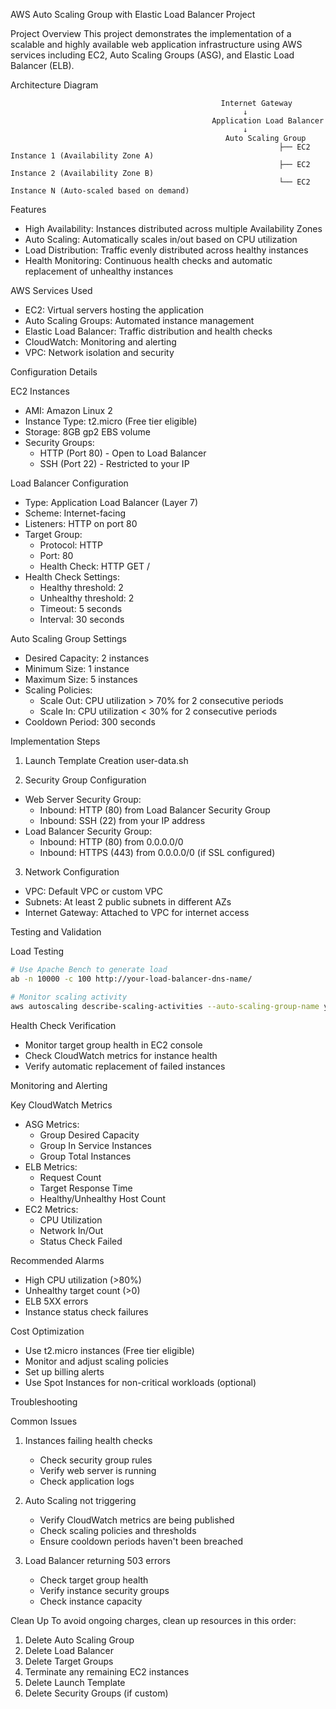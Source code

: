  AWS Auto Scaling Group with Elastic Load Balancer Project

 Project Overview
This project demonstrates the implementation of a scalable and highly available web application infrastructure using AWS services including EC2, Auto Scaling Groups (ASG), and Elastic Load Balancer (ELB).

 Architecture Diagram

                                                   Internet Gateway
                                                        ↓
                                                 Application Load Balancer
                                                        ↓
                                                    Auto Scaling Group
                                                                ├── EC2 Instance 1 (Availability Zone A)
                                                                ├── EC2 Instance 2 (Availability Zone B)
                                                                └── EC2 Instance N (Auto-scaled based on demand)

 Features
- High Availability: Instances distributed across multiple Availability Zones
- Auto Scaling: Automatically scales in/out based on CPU utilization
- Load Distribution: Traffic evenly distributed across healthy instances
- Health Monitoring: Continuous health checks and automatic replacement of unhealthy instances

AWS Services Used
- EC2: Virtual servers hosting the application
- Auto Scaling Groups: Automated instance management
- Elastic Load Balancer: Traffic distribution and health checks
- CloudWatch: Monitoring and alerting
- VPC: Network isolation and security

Configuration Details

 EC2 Instances
- AMI: Amazon Linux 2
- Instance Type: t2.micro (Free tier eligible)
- Storage: 8GB gp2 EBS volume
- Security Groups: 
  - HTTP (Port 80) - Open to Load Balancer
  - SSH (Port 22) - Restricted to your IP

Load Balancer Configuration
- Type: Application Load Balancer (Layer 7)
- Scheme: Internet-facing
- Listeners: HTTP on port 80
- Target Group: 
  - Protocol: HTTP
  - Port: 80
  - Health Check: HTTP GET /
- Health Check Settings:
  - Healthy threshold: 2
  - Unhealthy threshold: 2
  - Timeout: 5 seconds
  - Interval: 30 seconds

Auto Scaling Group Settings
- Desired Capacity: 2 instances
- Minimum Size: 1 instance
- Maximum Size: 5 instances
- Scaling Policies:
  - Scale Out: CPU utilization > 70% for 2 consecutive periods
  - Scale In: CPU utilization < 30% for 2 consecutive periods
- Cooldown Period: 300 seconds

Implementation Steps

 1. Launch Template Creation
user-data.sh

2. Security Group Configuration
- Web Server Security Group:
  - Inbound: HTTP (80) from Load Balancer Security Group
  - Inbound: SSH (22) from your IP address
- Load Balancer Security Group:
  - Inbound: HTTP (80) from 0.0.0.0/0
  - Inbound: HTTPS (443) from 0.0.0.0/0 (if SSL configured)

3. Network Configuration
- VPC: Default VPC or custom VPC
- Subnets: At least 2 public subnets in different AZs
- Internet Gateway: Attached to VPC for internet access

Testing and Validation

Load Testing
```bash
# Use Apache Bench to generate load
ab -n 10000 -c 100 http://your-load-balancer-dns-name/

# Monitor scaling activity
aws autoscaling describe-scaling-activities --auto-scaling-group-name your-asg-name
```

Health Check Verification
- Monitor target group health in EC2 console
- Check CloudWatch metrics for instance health
- Verify automatic replacement of failed instances

Monitoring and Alerting

Key CloudWatch Metrics
- ASG Metrics:
  - Group Desired Capacity
  - Group In Service Instances
  - Group Total Instances
- ELB Metrics:
  - Request Count
  - Target Response Time
  - Healthy/Unhealthy Host Count
- EC2 Metrics:
  - CPU Utilization
  - Network In/Out
  - Status Check Failed

Recommended Alarms
- High CPU utilization (>80%)
- Unhealthy target count (>0)
- ELB 5XX errors
- Instance status check failures

Cost Optimization
- Use t2.micro instances (Free tier eligible)
- Monitor and adjust scaling policies
- Set up billing alerts
- Use Spot Instances for non-critical workloads (optional)

 Troubleshooting

Common Issues
1. Instances failing health checks
   - Check security group rules
   - Verify web server is running
   - Check application logs

2. Auto Scaling not triggering
   - Verify CloudWatch metrics are being published
   - Check scaling policies and thresholds
   - Ensure cooldown periods haven't been breached

3. Load Balancer returning 503 errors
   - Check target group health
   - Verify instance security groups
   - Check instance capacity

Clean Up
To avoid ongoing charges, clean up resources in this order:
1. Delete Auto Scaling Group
2. Delete Load Balancer
3. Delete Target Groups
4. Terminate any remaining EC2 instances
5. Delete Launch Template
6. Delete Security Groups (if custom)
